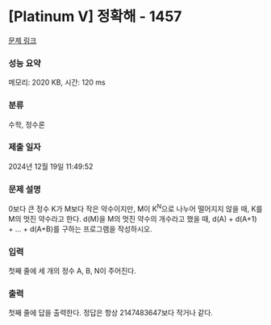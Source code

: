 # [Platinum V] 정확해 - 1457 

[문제 링크](https://www.acmicpc.net/problem/1457) 

### 성능 요약

메모리: 2020 KB, 시간: 120 ms

### 분류

수학, 정수론

### 제출 일자

2024년 12월 19일 11:49:52

### 문제 설명

<p>0보다 큰 정수 K가 M보다 작은 약수이지만, M이 K<sup>N</sup>으로 나누어 떨어지지 않을 때, K를 M의 멋진 약수라고 한다. d(M)을 M의 멋진 약수의 개수라고 했을 때, d(A) + d(A+1) + ... + d(A+B)를 구하는 프로그램을 작성하시오.</p>

### 입력 

 <p>첫째 줄에 세 개의 정수 A, B, N이 주어진다.</p>

### 출력 

 <p>첫째 줄에 답을 출력한다. 정답은 항상 2147483647보다 작거나 같다.</p>

